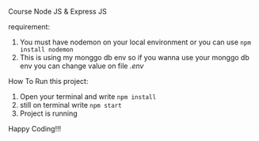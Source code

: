 Course Node JS & Express JS

requirement:

1. You must have nodemon on your local environment or you can use `npm install nodemon`
2. This is using my monggo db env so if you wanna use your monggo db env you can change value on file _.env_

How To Run this project:

1. Open your terminal and write `npm install`
2. still on terminal write `npm start`
3. Project is running

Happy Coding!!!
